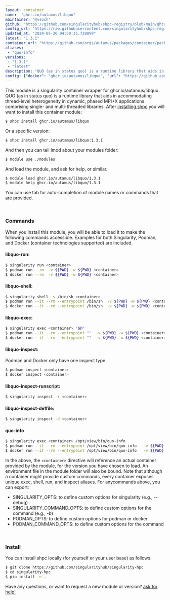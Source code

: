 ```yaml
---
layout: container
name:  "ghcr.io/autamus/libquo"
maintainer: "@vsoch"
github: "https://github.com/singularityhub/shpc-registry/blob/main/ghcr.io/autamus/libquo/container.yaml"
config_url: "https://raw.githubusercontent.com/singularityhub/shpc-registry/main/ghcr.io/autamus/libquo/container.yaml"
updated_at: "2024-05-30 04:50:35.728899"
latest: "1.3.1"
container_url: "https://github.com/orgs/autamus/packages/container/package/libquo"
aliases:
 - "quo-info"
versions:
 - "1.3.1"
 - "latest"
description: "QUO (as in status quo) is a runtime library that aids in accommodating thread-level heterogeneity in dynamic, phased MPI+X applications comprising single- and multi-threaded libraries."
config: {"docker": "ghcr.io/autamus/libquo", "url": "https://github.com/orgs/autamus/packages/container/package/libquo", "maintainer": "@vsoch", "description": "QUO (as in status quo) is a runtime library that aids in accommodating thread-level heterogeneity in dynamic, phased MPI+X applications comprising single- and multi-threaded libraries.", "latest": {"1.3.1": "sha256:b1271a2bc7ba00ed611ae722c97aeff4f7af4399f8d5f04a5d0da4745e04a0b2"}, "tags": {"1.3.1": "sha256:b1271a2bc7ba00ed611ae722c97aeff4f7af4399f8d5f04a5d0da4745e04a0b2", "latest": "sha256:b1271a2bc7ba00ed611ae722c97aeff4f7af4399f8d5f04a5d0da4745e04a0b2"}, "aliases": {"quo-info": "/opt/view/bin/quo-info"}}
---
```


This module is a singularity container wrapper for ghcr.io/autamus/libquo.
QUO (as in status quo) is a runtime library that aids in accommodating thread-level heterogeneity in dynamic, phased MPI+X applications comprising single- and multi-threaded libraries.
After [installing shpc](#install) you will want to install this container module:


```bash
$ shpc install ghcr.io/autamus/libquo
```

Or a specific version:

```bash
$ shpc install ghcr.io/autamus/libquo:1.3.1
```

And then you can tell lmod about your modules folder:

```bash
$ module use ./modules
```

And load the module, and ask for help, or similar.

```bash
$ module load ghcr.io/autamus/libquo/1.3.1
$ module help ghcr.io/autamus/libquo/1.3.1
```

You can use tab for auto-completion of module names or commands that are provided.

<br>

### Commands

When you install this module, you will be able to load it to make the following commands accessible.
Examples for both Singularity, Podman, and Docker (container technologies supported) are included.

#### libquo-run:

```bash
$ singularity run <container>
$ podman run --rm  -v ${PWD} -w ${PWD} <container>
$ docker run --rm  -v ${PWD} -w ${PWD} <container>
```

#### libquo-shell:

```bash
$ singularity shell -s /bin/sh <container>
$ podman run --it --rm --entrypoint /bin/sh  -v ${PWD} -w ${PWD} <container>
$ docker run --it --rm --entrypoint /bin/sh  -v ${PWD} -w ${PWD} <container>
```

#### libquo-exec:

```bash
$ singularity exec <container> "$@"
$ podman run --it --rm --entrypoint ""  -v ${PWD} -w ${PWD} <container> "$@"
$ docker run --it --rm --entrypoint ""  -v ${PWD} -w ${PWD} <container> "$@"
```

#### libquo-inspect:

Podman and Docker only have one inspect type.

```bash
$ podman inspect <container>
$ docker inspect <container>
```

#### libquo-inspect-runscript:

```bash
$ singularity inspect -r <container>
```

#### libquo-inspect-deffile:

```bash
$ singularity inspect -d <container>
```


#### quo-info

```bash
$ singularity exec <container> /opt/view/bin/quo-info
$ podman run --it --rm --entrypoint /opt/view/bin/quo-info   -v ${PWD} -w ${PWD} <container> -c " $@"
$ docker run --it --rm --entrypoint /opt/view/bin/quo-info   -v ${PWD} -w ${PWD} <container> -c " $@"
```



In the above, the `<container>` directive will reference an actual container provided
by the module, for the version you have chosen to load. An environment file in the
module folder will also be bound. Note that although a container
might provide custom commands, every container exposes unique exec, shell, run, and
inspect aliases. For anycommands above, you can export:

 - SINGULARITY_OPTS: to define custom options for singularity (e.g., --debug)
 - SINGULARITY_COMMAND_OPTS: to define custom options for the command (e.g., -b)
 - PODMAN_OPTS: to define custom options for podman or docker
 - PODMAN_COMMAND_OPTS: to define custom options for the command

<br>

### Install

You can install shpc locally (for yourself or your user base) as follows:

```bash
$ git clone https://github.com/singularityhub/singularity-hpc
$ cd singularity-hpc
$ pip install -e .
```

Have any questions, or want to request a new module or version? [ask for help!](https://github.com/singularityhub/singularity-hpc/issues)